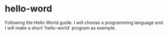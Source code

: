 # hello-word
Following the Hello World guide.
I will choose a programming language and I will make a short 'hello-world' program as exemple.
